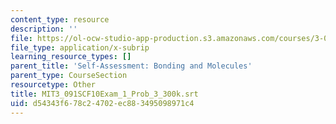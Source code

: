 ```yaml
---
content_type: resource
description: ''
file: https://ol-ocw-studio-app-production.s3.amazonaws.com/courses/3-091sc-introduction-to-solid-state-chemistry-fall-2010/d54343f678c24702ec883495098971c4_MIT3_091SCF10Exam_1_Prob_3_300k.srt
file_type: application/x-subrip
learning_resource_types: []
parent_title: 'Self-Assessment: Bonding and Molecules'
parent_type: CourseSection
resourcetype: Other
title: MIT3_091SCF10Exam_1_Prob_3_300k.srt
uid: d54343f6-78c2-4702-ec88-3495098971c4
---
```

